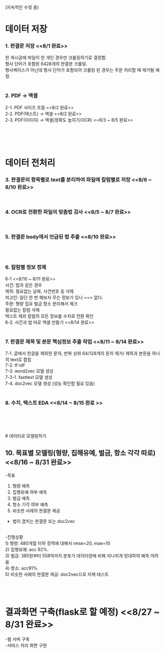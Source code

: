 

(지속적인 수정 중)

# 데이터 저장

### 1. 판결문 저장   <<8/1 완료>> <br>
한 게시글에 파일이 한 개인 경우만 크롤링하기로 결정함. <br>
형사 단어가 포함된 6428개의 판결문 크롤링. <br>
형사케이스가 아닌데 형사 단어가 포함되어 크롤링 된 경우는 주문 처리할 때 제거될 예정. <br>
<br>
### 2. PDF -> 엑셀 <br>
2-1. PDF 사이즈 조절 <<8/2 완료>> <br>
2-2. PDF(텍스트) -> 엑셀 <<8/2 완료>> <br>
2-3. PDF(이미지) -> 엑셀(정확도 높히기/OCR) <<8/3 ~ 8/5 완료>> <br>
<br>
<br>
<br>
<br>

# 데이터 전처리 

### 3. 판결문의 항목별로 text를 분리하여 파일에 칼럼별로 저장 <<8/6 ~ 8/10 완료>> <br> 
<br>

### 4. OCR로 전환한 파일의 맞춤법 검사 <<8/5 ~ 8/7 완료>> <br> 
<br>

### 5. 판결문 body에서 언급된 법 추출 <<8/10 완료>> <br> 
<br>
<br>

### 6. 칼럼별 정보 정제 <br>
6-1 <<8/10 ~ 8/11 완료>> <br>
사건: 법과 같은 경우 <br>
제목: 필요없는 날짜, 사건번호 등 삭제 <br>
피고인: 일단 한 번 해보자 무슨 정보가 있나 ==> 없다. <br> 
주문: 형량 집유 벌금 항소 분리해서 체크 <br>
필요없는 칼럼 삭제<br>
텍스트 제외 칼럼의 모든 정보를 수치로 전환 확인 <br>
6-2. 사건과 법 따로 엑셀 만들기 <<8/14 완료>> <br>
<br>
### 7. 판결문 제목 및 본문 핵심정보 추출 작업 <<8/11 ~ 8/14 완료>> <br>
7-1. 글에서 한글을 제외한 문자, 반복 상위 64/128개의 문자 제거/ 제목과 본문을 하나의 text로 합침<br>
7-2. tf-idf <br>
7-3. word2vec 모델 생성 <br>
7-3-1. fasttext 모델 생성 <br>
7-4. doc2vec 모델 생성 (성능 확인할 필요 있음) <br>
<br>

### 8. 수치, 텍스트 EDA <<8/14 ~ 8/15 완료 >> <br>
<br> 
<br>
<br>
<br>
# 데이터로 모델링하기

## 10. 목표별 모델링(형량, 집해유예, 벌금, 항소 각각 따로) <<8/16 ~ 8/31 완료>> <br>
-목표
1) 형량 예측
2) 집행유예 여부 예측
3) 벌금 예측 <br>
4) 항소 기각 여부 예측
5) 비슷한 사례의 판결문 제공 <br>
- 법이 겹치는 판결문 또는 doc2vec
<br>
-진행상황 <br>
1) 형량: 480개월 이하 징역에 대해서 rmse=20, mae=10 <br>
2) 집행유예: acc 92%. <br>
3) 벌금: 385원부터 558억까지 분포가 데이터양에 비해 지나치게 방대하여 예측 어려움 <br>
4) 항소: acc91%. <br>
5) 비슷한 사례의 판결문 제공: doc2vec으로 자체 테스트 <br>
<br>
<br>
<br>

# 결과화면 구축(flask로 할 예정) <<8/27 ~ 8/31 완료>>

-웹 서버 구축 <br>
-서비스 처리 화면 구현
<br>
<br>
<br>

